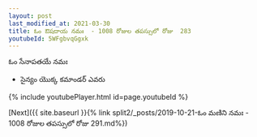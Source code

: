 ```yaml
---
layout: post
last_modified_at: 2021-03-30
title: ఓం ఔషదాయ నమః  - 1008 రోజుల తపస్సులో రోజు  283
youtubeId: 5WFgbvqGgxk
---
```

 
 
 ఓం సేనాపతయే నమః  
 
 -  సైన్యం యొక్క కమాండర్ ఎవరు 
 
  
 
  
 
 
 
 
 
 


{% include youtubePlayer.html id=page.youtubeId %}
 
[Next]({{ site.baseurl }}{% link  split2/_posts/2019-10-21-ఓం మణిని నమః  - 1008 రోజుల తపస్సులో రోజు  291.md%})
 
